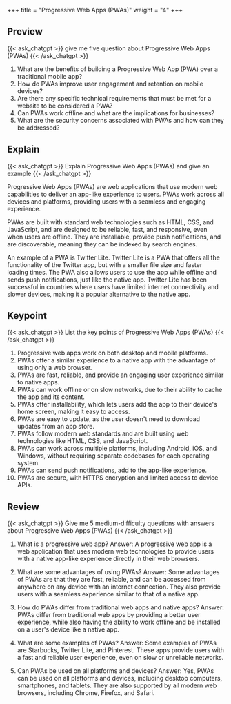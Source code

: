 +++
title = "Progressive Web Apps (PWAs)"
weight = "4"
+++
## Preview
{{< ask_chatgpt >}}
give me five question about Progressive Web Apps (PWAs)
{{< /ask_chatgpt >}}



1. What are the benefits of building a Progressive Web App (PWA) over a traditional mobile app?
2. How do PWAs improve user engagement and retention on mobile devices?
3. Are there any specific technical requirements that must be met for a website to be considered a PWA?
4. Can PWAs work offline and what are the implications for businesses?
5. What are the security concerns associated with PWAs and how can they be addressed?   

## Explain
{{< ask_chatgpt >}}
Explain Progressive Web Apps (PWAs) and give an example
{{< /ask_chatgpt >}}



Progressive Web Apps (PWAs) are web applications that use modern web capabilities to deliver an app-like experience to users. PWAs work across all devices and platforms, providing users with a seamless and engaging experience.

PWAs are built with standard web technologies such as HTML, CSS, and JavaScript, and are designed to be reliable, fast, and responsive, even when users are offline. They are installable, provide push notifications, and are discoverable, meaning they can be indexed by search engines.

An example of a PWA is Twitter Lite. Twitter Lite is a PWA that offers all the functionality of the Twitter app, but with a smaller file size and faster loading times. The PWA also allows users to use the app while offline and sends push notifications, just like the native app. Twitter Lite has been successful in countries where users have limited internet connectivity and slower devices, making it a popular alternative to the native app.   

## Keypoint
{{< ask_chatgpt >}}
List the key points of Progressive Web Apps (PWAs)
{{< /ask_chatgpt >}}



1. Progressive web apps work on both desktop and mobile platforms.
2. PWAs offer a similar experience to a native app with the advantage of using only a web browser.
3. PWAs are fast, reliable, and provide an engaging user experience similar to native apps.
4. PWAs can work offline or on slow networks, due to their ability to cache the app and its content.
5. PWAs offer installability, which lets users add the app to their device's home screen, making it easy to access.
6. PWAs are easy to update, as the user doesn't need to download updates from an app store.
7. PWAs follow modern web standards and are built using web technologies like HTML, CSS, and JavaScript.
8. PWAs can work across multiple platforms, including Android, iOS, and Windows, without requiring separate codebases for each operating system.
9. PWAs can send push notifications, add to the app-like experience.
10. PWAs are secure, with HTTPS encryption and limited access to device APIs.   

## Review
{{< ask_chatgpt >}}
Give me 5 medium-difficulty questions with answers about Progressive Web Apps (PWAs)
{{< /ask_chatgpt >}}



1. What is a progressive web app?
Answer: A progressive web app is a web application that uses modern web technologies to provide users with a native app-like experience directly in their web browsers.

2. What are some advantages of using PWAs?
Answer: Some advantages of PWAs are that they are fast, reliable, and can be accessed from anywhere on any device with an internet connection. They also provide users with a seamless experience similar to that of a native app.

3. How do PWAs differ from traditional web apps and native apps?
Answer: PWAs differ from traditional web apps by providing a better user experience, while also having the ability to work offline and be installed on a user's device like a native app.

4. What are some examples of PWAs?
Answer: Some examples of PWAs are Starbucks, Twitter Lite, and Pinterest. These apps provide users with a fast and reliable user experience, even on slow or unreliable networks.

5. Can PWAs be used on all platforms and devices?
Answer: Yes, PWAs can be used on all platforms and devices, including desktop computers, smartphones, and tablets. They are also supported by all modern web browsers, including Chrome, Firefox, and Safari.   

